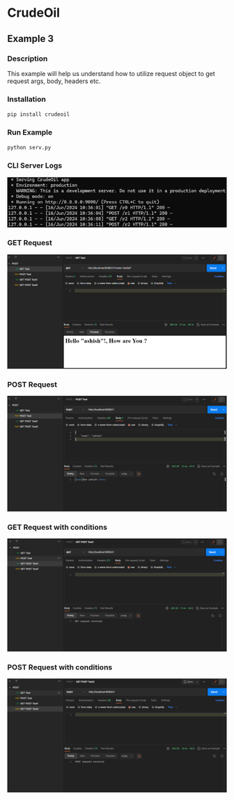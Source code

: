 
# CrudeOil
## Example 3
### Description
This example will help us understand how to utilize request object to get request args, body, headers etc.

### Installation
```bash
pip install crudeoil
```
### Run Example
```bash
python serv.py
```
### CLI Server Logs
![CLI Screenshot](doc_images/cli.png)

### GET Request
![get req Screenshot](doc_images/p1.png)

### POST Request
![post req Screenshot](doc_images/p2.png)

### GET Request with conditions
![get req Screenshot](doc_images/p3.png)

### POST Request with conditions
![post req Screenshot](doc_images/p4.png)
